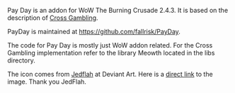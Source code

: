 
Pay Day is an addon for WoW The Burning Crusade 2.4.3. It is based on the
description of [Cross Gambling](https://atamis.me/crossgambling/).

PayDay is maintained at https://github.com/fallrisk/PayDay.

The code for Pay Day is mostly just WoW addon related. For the Cross Gambling
implementation refer to the library Meowth located in the libs directory.

The icon comes from [Jedflah](https://www.deviantart.com/jedflah) at Deviant
Art. Here is a [direct
link](https://www.deviantart.com/jedflah/art/Minimalist-Meowth-Icon-Free-to-use-629282034)
to the image. Thank you JedFlah.

